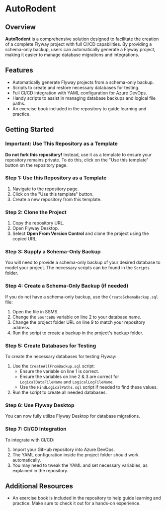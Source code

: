 # AutoRodent

## Overview
**AutoRodent** is a comprehensive solution designed to facilitate the creation of a complete Flyway project with full CI/CD capabilities. By providing a schema-only backup, users can automatically generate a Flyway project, making it easier to manage database migrations and integrations.

## Features
- Automatically generate Flyway projects from a schema-only backup.
- Scripts to create and restore necessary databases for testing.
- Full CI/CD integration with YAML configuration for Azure DevOps.
- Handy scripts to assist in managing database backups and logical file paths.
- An exercise book included in the repository to guide learning and practice.

## Getting Started

### Important: Use This Repository as a Template
**Do not fork this repository!** Instead, use it as a template to ensure your repository remains private. To do this, click on the "Use this template" button on the repository page.

### Step 1: Use this Repository as a Template
1. Navigate to the repository page.
2. Click on the "Use this template" button.
3. Create a new repository from this template.

### Step 2: Clone the Project
1. Copy the repository URL.
2. Open Flyway Desktop.
3. Select **Open From Version Control** and clone the project using the copied URL.

### Step 3: Supply a Schema-Only Backup
You will need to provide a schema-only backup of your desired database to model your project. The necessary scripts can be found in the `Scripts` folder.

### Step 4: Create a Schema-Only Backup (if needed)
If you do not have a schema-only backup, use the `CreateSchemaBackup.sql` file:
1. Open the file in SSMS.
2. Change the `SourceDB` variable on line 2 to your database name.
3. Change the project folder URL on line 9 to match your repository address.
4. Run the script to create a backup in the project's backup folder.

### Step 5: Create Databases for Testing
To create the necessary databases for testing Flyway:
1. Use the `CreateAllFromBackup.sql` script:
    - Ensure the variable on line 1 is correct.
    - Ensure the variables on line 2 & 3 are correct for `LogicalDataFileName` and `LogicalLogFileName`.
    - Use the `FindLogicalPaths.sql` script if needed to find these values.
2. Run the script to create all needed databases.

### Step 6: Use Flyway Desktop
You can now fully utilize Flyway Desktop for database migrations.

### Step 7: CI/CD Integration
To integrate with CI/CD:
1. Import your GitHub repository into Azure DevOps.
2. The YAML configuration inside the project folder should work automatically.
3. You may need to tweak the YAML and set necessary variables, as explained in the repository.

## Additional Resources
- An exercise book is included in the repository to help guide learning and practice. Make sure to check it out for a hands-on experience.
